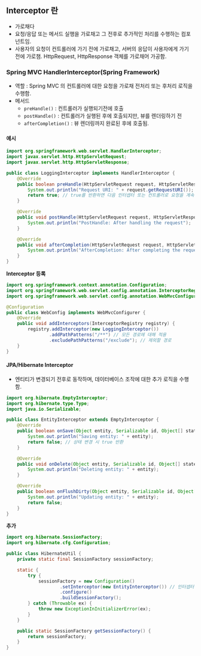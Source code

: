 
## Interceptor 란

* 가로채다
* 요청/응답 또는 메서드 실행을 가로채고 그 전후로 추가적인 처리를 수행하는 컴포넌트임.
* 사용자의 요청이 컨트롤러에 가기 전에 가로채고, 서버의 응답이 사용자에게 가기 전에 가로챔. HttpRequest, HttpResponse 객체를 가로채어 가공함.

### Spring MVC HandlerInterceptor(Spring Framework)
* 역할 : Spring MVC 의 컨트롤러에 대한 요청을 가로채 전처리 또는 후처리 로직을 수행함.
* 메서드
	* `preHandle()` : 컨트롤러가 실행되기전에 호출
	* `postHandle()` : 컨트롤러가 실행된 후에 호출되지만, 뷰를 렌더링하기 전
	* `afterCompletion()` : 뷰 렌더링까지 완료된 후에 호출됨.

#### **예시**
```java
import org.springframework.web.servlet.HandlerInterceptor;
import javax.servlet.http.HttpServletRequest;
import javax.servlet.http.HttpServletResponse;

public class LoggingInterceptor implements HandlerInterceptor {
    @Override
    public boolean preHandle(HttpServletRequest request, HttpServletResponse response, Object handler) throws Exception {
        System.out.println("Request URI: " + request.getRequestURI());
        return true; // true를 반환하면 다음 인터셉터 또는 컨트롤러로 요청을 계속 전달
    }

    @Override
    public void postHandle(HttpServletRequest request, HttpServletResponse response, Object handler, ModelAndView modelAndView) throws Exception {
        System.out.println("PostHandle: After handling the request");
    }

    @Override
    public void afterCompletion(HttpServletRequest request, HttpServletResponse response, Object handler, Exception ex) throws Exception {
        System.out.println("AfterCompletion: After completing the request and response");
    }
}
```

**Interceptor 등록**
```java
import org.springframework.context.annotation.Configuration;
import org.springframework.web.servlet.config.annotation.InterceptorRegistry;
import org.springframework.web.servlet.config.annotation.WebMvcConfigurer;

@Configuration
public class WebConfig implements WebMvcConfigurer {
    @Override
    public void addInterceptors(InterceptorRegistry registry) {
        registry.addInterceptor(new LoggingInterceptor())
                .addPathPatterns("/**") // 모든 경로에 대해 적용
                .excludePathPatterns("/exclude"); // 제외할 경로
    }
}
```

#### **JPA/Hibernate Interceptor**

* 엔티티가 변경되기 전후로 동작하며, 데이터베이스 조작에 대한 추가 로직을 수행함.
```java
import org.hibernate.EmptyInterceptor;
import org.hibernate.type.Type;
import java.io.Serializable;

public class EntityInterceptor extends EmptyInterceptor {
    @Override
    public boolean onSave(Object entity, Serializable id, Object[] state, String[] propertyNames, Type[] types) {
        System.out.println("Saving entity: " + entity);
        return false; // 상태 변경 시 true 반환
    }

    @Override
    public void onDelete(Object entity, Serializable id, Object[] state, String[] propertyNames, Type[] types) {
        System.out.println("Deleting entity: " + entity);
    }

    @Override
    public boolean onFlushDirty(Object entity, Serializable id, Object[] currentState, Object[] previousState, String[] propertyNames, Type[] types) {
        System.out.println("Updating entity: " + entity);
        return false;
    }
}
```

**추가**
```java
import org.hibernate.SessionFactory;
import org.hibernate.cfg.Configuration;

public class HibernateUtil {
    private static final SessionFactory sessionFactory;

    static {
        try {
            sessionFactory = new Configuration()
                    .setInterceptor(new EntityInterceptor()) // 인터셉터 등록
                    .configure()
                    .buildSessionFactory();
        } catch (Throwable ex) {
            throw new ExceptionInInitializerError(ex);
        }
    }

    public static SessionFactory getSessionFactory() {
        return sessionFactory;
    }
}
```

